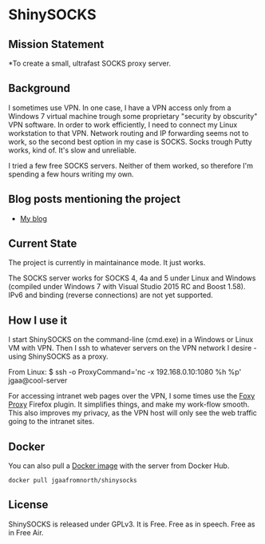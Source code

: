 # ShinySOCKS

## Mission Statement

*To create a small, ultrafast SOCKS proxy server.

## Background

I sometimes use VPN. In one case, I have a VPN access only
from a Windows 7 virtual machine trough some proprietary
"security by obscurity" VPN software. In order to work
efficiently, I need to connect my Linux workstation to that
VPN. Network routing and IP forwarding seems not to work,
so the second best option in my case is SOCKS. Socks
trough Putty works, kind of. It's slow and unreliable.

I tried a few free SOCKS servers. Neither of them worked, so
therefore I'm spending a few hours writing my own.

## Blog posts mentioning the project
- [My blog](https://lastviking.eu/_tags/shinysocks.html)

## Current State
The project is currently in maintainance mode. It just works.

The SOCKS server works for SOCKS 4, 4a and 5 under
Linux and Windows (compiled under Windows 7 with Visual
Studio 2015 RC and Boost 1.58). IPv6 and binding (reverse
connections) are not yet supported.

## How I use it

I start ShinySOCKS on the command-line (cmd.exe) in a Windows or Linux
VM with VPN. Then I ssh to whatever servers on the VPN network
I desire - using ShinySOCKS as a proxy.

From Linux:
 $ ssh -o ProxyCommand='nc -x 192.168.0.10:1080 %h %p' jgaa@cool-server

For accessing intranet web pages over the VPN, I some times
use the [Foxy Proxy](https://getfoxyproxy.org/) Firefox plugin.
It simplifies things, and make my work-flow smooth. This also
improves my privacy, as the VPN host will only see the web traffic
going to the intranet sites.

## Docker

You can also pull a [Docker image](https://hub.docker.com/r/jgaafromnorth/shinysocks/)
with the server from Docker Hub.

```
docker pull jgaafromnorth/shinysocks
```

## License
ShinySOCKS is released under GPLv3.
It is Free. Free as in speech. Free as in Free Air.
